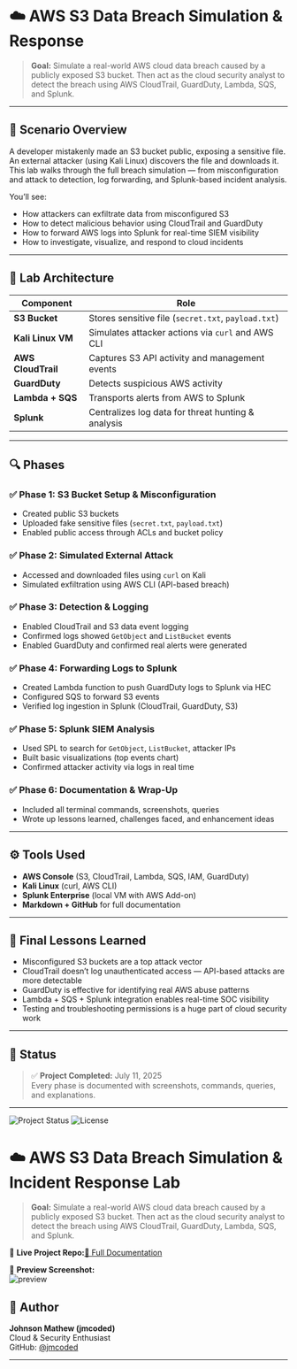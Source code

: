 # ☁️ AWS S3 Data Breach Simulation & Response

> **Goal:** Simulate a real-world AWS cloud data breach caused by a publicly exposed S3 bucket. Then act as the cloud security analyst to detect the breach using AWS CloudTrail, GuardDuty, Lambda, SQS, and Splunk.

---

## 🧠 Scenario Overview

A developer mistakenly made an S3 bucket public, exposing a sensitive file. An external attacker (using Kali Linux) discovers the file and downloads it. This lab walks through the full breach simulation — from misconfiguration and attack to detection, log forwarding, and Splunk-based incident analysis.

You’ll see:
- How attackers can exfiltrate data from misconfigured S3
- How to detect malicious behavior using CloudTrail and GuardDuty
- How to forward AWS logs into Splunk for real-time SIEM visibility
- How to investigate, visualize, and respond to cloud incidents

---

## 🧪 Lab Architecture

| Component         | Role                                              |
|------------------|---------------------------------------------------|
| **S3 Bucket**     | Stores sensitive file (`secret.txt`, `payload.txt`) |
| **Kali Linux VM** | Simulates attacker actions via `curl` and AWS CLI |
| **AWS CloudTrail**| Captures S3 API activity and management events     |
| **GuardDuty**     | Detects suspicious AWS activity                   |
| **Lambda + SQS**  | Transports alerts from AWS to Splunk              |
| **Splunk**        | Centralizes log data for threat hunting & analysis|

---

## 🔍 Phases

### ✅ Phase 1: S3 Bucket Setup & Misconfiguration
- Created public S3 buckets
- Uploaded fake sensitive files (`secret.txt`, `payload.txt`)
- Enabled public access through ACLs and bucket policy

### ✅ Phase 2: Simulated External Attack
- Accessed and downloaded files using `curl` on Kali
- Simulated exfiltration using AWS CLI (API-based breach)

### ✅ Phase 3: Detection & Logging
- Enabled CloudTrail and S3 data event logging
- Confirmed logs showed `GetObject` and `ListBucket` events
- Enabled GuardDuty and confirmed real alerts were generated

### ✅ Phase 4: Forwarding Logs to Splunk
- Created Lambda function to push GuardDuty logs to Splunk via HEC
- Configured SQS to forward S3 events
- Verified log ingestion in Splunk (CloudTrail, GuardDuty, S3)

### ✅ Phase 5: Splunk SIEM Analysis
- Used SPL to search for `GetObject`, `ListBucket`, attacker IPs
- Built basic visualizations (top events chart)
- Confirmed attacker activity via logs in real time

### ✅ Phase 6: Documentation & Wrap-Up
- Included all terminal commands, screenshots, queries
- Wrote up lessons learned, challenges faced, and enhancement ideas

---

## ⚙️ Tools Used

- **AWS Console** (S3, CloudTrail, Lambda, SQS, IAM, GuardDuty)
- **Kali Linux** (curl, AWS CLI)
- **Splunk Enterprise** (local VM with AWS Add-on)
- **Markdown + GitHub** for full documentation

---

## 🧠 Final Lessons Learned

- Misconfigured S3 buckets are a top attack vector
- CloudTrail doesn’t log unauthenticated access — API-based attacks are more detectable
- GuardDuty is effective for identifying real AWS abuse patterns
- Lambda + SQS + Splunk integration enables real-time SOC visibility
- Testing and troubleshooting permissions is a huge part of cloud security work

---

## 📅 Status
> ✅ **Project Completed:** July 11, 2025  
> Every phase is documented with screenshots, commands, queries, and explanations.

---
![Project Status](https://img.shields.io/badge/status-completed-brightgreen?style=flat-square)
![License](https://img.shields.io/badge/license-MIT-blue?style=flat-square)

# ☁️ AWS S3 Data Breach Simulation & Incident Response Lab

> **Goal:** Simulate a real-world AWS cloud data breach caused by a publicly exposed S3 bucket. Then act as the cloud security analyst to detect the breach using AWS CloudTrail, GuardDuty, Lambda, SQS, and Splunk.

🔗 **Live Project Repo:**[📄 Full Documentation](https://github.com/jmcoded0/AWS-S3-Data-Breach-Simulation-Response/blob/main/documenting.md)

📸 **Preview Screenshot:**  
![preview](https://github.com/user-attachments/assets/4d2d280a-09ee-4287-a173-009913b32da5)

## 🙌 Author

**Johnson Mathew (jmcoded)**  
Cloud & Security Enthusiast  
GitHub: [@jmcoded](https://github.com/jmcoded)

---

